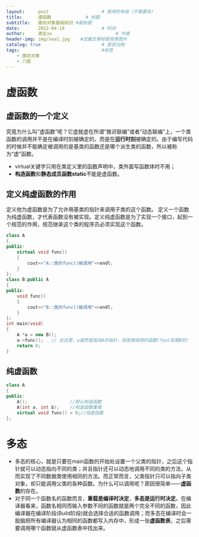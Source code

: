 ```yaml
---
layout:     post   				    # 使用的布局（不需要改）
title:      虚函数				# 标题 
subtitle:   面向对象基础知识 #副标题
date:       2022-04-19 				# 时间
author:     谢玄xx 						# 作者
header-img: img/sea1.jpg 	#这篇文章标题背景图片
catalog: true 						# 是否归档
tags:								#标签
    - 面向对象
    - 八股
---
```



# 虚函数

## 虚函数的一个定义

究竟为什么叫“虚函数”呢？它虚就虚在所谓“推迟联编”或者“动态联编”上，一个类函数的调用并不是在编译时刻被确定的，而是在**运行时刻**被确定的。由于编写代码的时候并不能确定被调用的是基类的函数还是哪个派生类的函数，所以被称为“虚”函数。

* virtual关键字只用在类定义里的函数声明中，类外面写函数体时不用；
* **构造函数**和**静态成员函数static**不能是虚函数。


## 定义纯虚函数的作用

定义他为虚函数是为了允许用基类的指针来调用子类的这个函数。
定义一个函数为纯虚函数，才代表函数没有被实现。定义纯虚函数是为了实现一个接口，起到一个规范的作用，规范继承这个类的程序员必须实现这个函数。

```CPP
class A  
{  
public:  
    virtual void func()  
    {  
        cout<<"A::类的func()被调用"<<endl;  
    }  
};  
class B:public A  
{  
public:  
    void func()  
    {  
        cout<<"B::类的func()被调用"<<endl;  
    }  
};  
int main(void)  
{  
    A *a = new B();  
    a->func();   // 在这里，a虽然是指向A的指针，但是被调用的函数(foo)却是B的!  因为只看a指向哪个类。
    return 0;  
}
```

## 纯虚函数

```CPP
class A
{
public:
    A();                //默认构造函数
    A(int a, int b);    //构造函数重载
    virtual void func() = 0;//纯虚函数
};
```

# 多态
* 多态的核心，就是只要在main函数的开始处设置一个父类的指针，之后这个指针就可以动态指向不同的类；并且指针还可以动态地调用不同的类的方法，从而实现了不同数据类使用相同的方法。而正常而言，父类指针只可以指向子类对象，却只能调用父类的各种函数。为什么可以调用呢？原因很简单——**虚函数**的存在。
* 对于同一个函数名的函数而言，**重载是编译时决定**，**多态是运行时决定**。在编译器看来，函数名相同而输入参数不同的函数就是两个完全不同的函数，因此编译器在编译阶段(Build阶段)就会选择合适的函数调用；而多态在编译时会一股脑把所有编译器认为相同的函数都写入内存中，形成一张**虚函数表**，之后需要调用哪个函数就从虚函数表中找出来。
